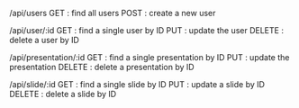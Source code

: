 /api/users
GET : find all users
POST : create a new user

/api/user/:id
GET : find a single user by ID
PUT : update the user
DELETE : delete a user by ID

/api/presentation/:id
GET : find a single presentation by ID
PUT : update the presentation
DELETE : delete a presentation by ID

/api/slide/:id
GET : find a single slide by ID
PUT : update a slide by ID
DELETE : delete a slide by ID